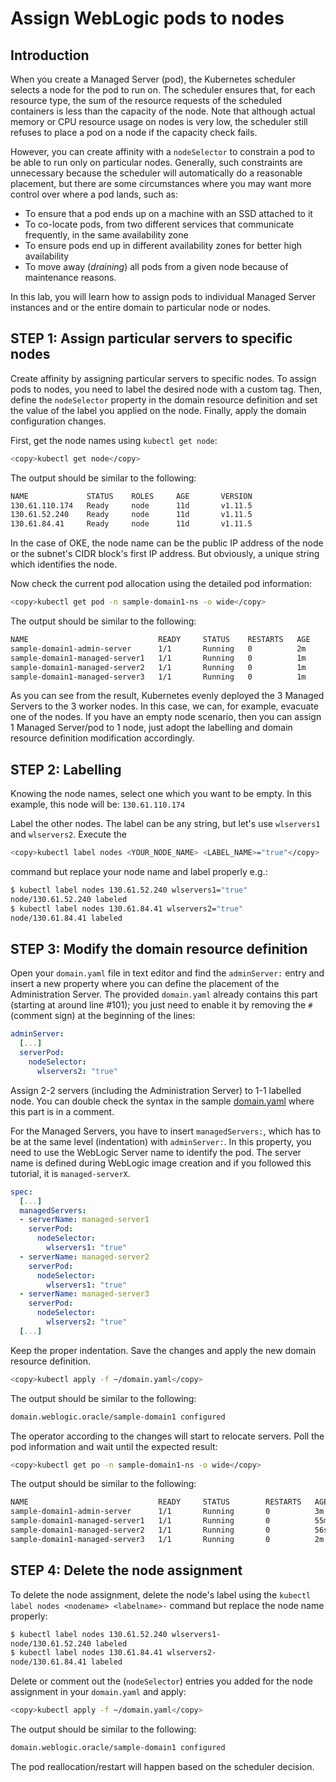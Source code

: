 # Assign WebLogic pods to nodes

## Introduction

When you create a Managed Server (pod), the Kubernetes scheduler selects a node for the pod to run on. The scheduler ensures that, for each resource type, the sum of the resource requests of the scheduled containers is less than the capacity of the node. Note that although actual memory or CPU resource usage on nodes is very low, the scheduler still refuses to place a pod on a node if the capacity check fails.

However, you can create affinity with a `nodeSelector` to constrain a pod to be able to run only on particular nodes. Generally, such constraints are unnecessary because the scheduler will automatically do a reasonable placement, but there are some circumstances where you may want more control over where a pod lands, such as:

- To ensure that a pod ends up on a machine with an SSD attached to it
- To co-locate pods, from two different services that communicate frequently, in the same availability zone
- To ensure pods end up in different availability zones for better high availability
- To move away (*draining*) all pods from a given node because of maintenance reasons.

In this lab, you will learn how to assign pods to individual Managed Server instances and or the entire domain to particular node or nodes.

## **STEP 1**: Assign particular servers to specific nodes

Create affinity by assigning particular servers to specific nodes. To assign pods to nodes, you need to label the desired node with a custom tag. Then, define the `nodeSelector` property in the domain resource definition and set the value of the label you applied on the node. Finally, apply the domain configuration changes.

First, get the node names using `kubectl get node`:
```bash
<copy>kubectl get node</copy>
```
The output should be similar to the following:
```bash
NAME             STATUS    ROLES     AGE       VERSION
130.61.110.174   Ready     node      11d       v1.11.5
130.61.52.240    Ready     node      11d       v1.11.5
130.61.84.41     Ready     node      11d       v1.11.5
```

In the case of OKE, the node name can be the public IP address of the node or the subnet's CIDR block's first IP address. But obviously, a unique string which identifies the node.

Now check the current pod allocation using the detailed pod information:
```bash
<copy>kubectl get pod -n sample-domain1-ns -o wide</copy>
```
The output should be similar to the following:
```bash
NAME                             READY     STATUS    RESTARTS   AGE       IP            NODE             NOMINATED NODE
sample-domain1-admin-server      1/1       Running   0          2m        10.244.2.33   130.61.84.41     <none>
sample-domain1-managed-server1   1/1       Running   0          1m        10.244.1.8    130.61.52.240    <none>
sample-domain1-managed-server2   1/1       Running   0          1m        10.244.0.10   130.61.110.174   <none>
sample-domain1-managed-server3   1/1       Running   0          1m        10.244.2.34   130.61.84.41     <none>
```

As you can see from the result, Kubernetes evenly deployed the 3 Managed Servers to the 3 worker nodes. In this case, we can, for example, evacuate one of the nodes. If you have an empty node scenario, then you can assign 1 Managed Server/pod to 1 node, just adopt the labelling and domain resource definition modification accordingly.

## **STEP 2**: Labelling

Knowing the node names, select one which you want to be empty. In this example, this node will be: `130.61.110.174`

Label the other nodes. The label can be any string, but let's use `wlservers1` and `wlservers2`. Execute the
```bash
<copy>kubectl label nodes <YOUR_NODE_NAME> <LABEL_NAME>="true"</copy>
```
command but replace your node name and label properly e.g.:
```bash
$ kubectl label nodes 130.61.52.240 wlservers1="true"
node/130.61.52.240 labeled
$ kubectl label nodes 130.61.84.41 wlservers2="true"
node/130.61.84.41 labeled
```
## **STEP 3**: Modify the domain resource definition

Open your `domain.yaml` file in text editor and find the `adminServer:` entry and insert a new property where you can define the placement of the Administration Server. The provided `domain.yaml` already contains this part (starting at around line #101); you just need to enable it by removing the `#` (comment sign) at the beginning of the lines:
```yaml
adminServer:
  [...]
  serverPod:
    nodeSelector:
      wlservers2: "true"
```
Assign 2-2 servers (including the Administration Server) to 1-1 labelled node.
You can double check the syntax in the sample [domain.yaml](../k8s/domain_short.v8.yaml) where this part is in a comment.

For the Managed Servers, you have to insert `managedServers:`, which has to be at the same level (indentation) with `adminServer:`. In this property, you need to use the WebLogic Server name to identify the pod. The server name is defined during WebLogic image creation and if you followed this tutorial, it is `managed-serverX`.
```yaml
spec:
  [...]
  managedServers:
  - serverName: managed-server1
    serverPod:
      nodeSelector:
        wlservers1: "true"
  - serverName: managed-server2
    serverPod:
      nodeSelector:
        wlservers1: "true"
  - serverName: managed-server3
    serverPod:
      nodeSelector:
        wlservers2: "true"
  [...]
```
Keep the proper indentation. Save the changes and apply the new domain resource definition.
```bash
<copy>kubectl apply -f ~/domain.yaml</copy>
```
The output should be similar to the following:
```bash
domain.weblogic.oracle/sample-domain1 configured
```
The operator according to the changes will start to relocate servers. Poll the pod information and wait until the expected result:
```bash
<copy>kubectl get po -n sample-domain1-ns -o wide</copy>
```
The output should be similar to the following:
```bash
NAME                             READY     STATUS        RESTARTS   AGE       IP            NODE            NOMINATED NODE
sample-domain1-admin-server      1/1       Running       0          3m        10.244.2.36   130.61.84.41    <none>
sample-domain1-managed-server1   1/1       Running       0          55m       10.244.1.8    130.61.52.240   <none>
sample-domain1-managed-server2   1/1       Running       0          56s       10.244.1.9    130.61.52.240   <none>
sample-domain1-managed-server3   1/1       Running       0          2m        10.244.2.37   130.61.84.41    <none>
```

## **STEP 4**: Delete the node assignment

To delete the node assignment, delete the node's label using the `kubectl label nodes <nodename> <labelname>-` command but replace the node name properly:
```bash
$ kubectl label nodes 130.61.52.240 wlservers1-
node/130.61.52.240 labeled
$ kubectl label nodes 130.61.84.41 wlservers2-
node/130.61.84.41 labeled
```
Delete or comment out the (`nodeSelector`) entries you added for the node assignment in your `domain.yaml` and apply:
```bash
<copy>kubectl apply -f ~/domain.yaml</copy>
```
The output should be similar to the following:
```bash
domain.weblogic.oracle/sample-domain1 configured
```
The pod reallocation/restart will happen based on the scheduler decision.
